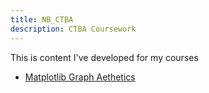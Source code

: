 ```yaml
---
title: NB_CTBA
description: CTBA Coursework
---
```


This is content I've developed for my courses

- [Matplotlib Graph Aethetics](/GraphAesthetics/index.md)
